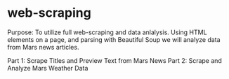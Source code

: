 # web-scraping

Purpose: To utilize full web-scraping and data anlalysis. Using HTML elements on a page, and parsing with Beautiful Soup we will analyze data from Mars news articles. 

Part 1: Scrape Titles and Preview Text from Mars News
Part 2: Scrape and Analyze Mars Weather Data